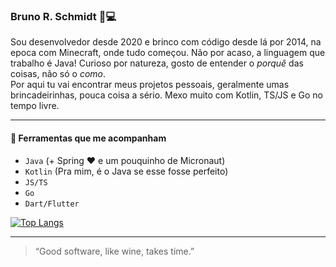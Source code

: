 ### Bruno R. Schmidt 🧠💻

Sou desenvolvedor desde 2020 e brinco com código desde lá por 2014, na epoca com Minecraft, onde tudo começou. Não por acaso, a linguagem que trabalho é Java! Curioso por natureza, gosto de entender o *porquê* das coisas, não só o *como*.  
Por aqui tu vai encontrar meus projetos pessoais, geralmente umas brincadeirinhas, pouca coisa a sério. Mexo muito com Kotlin, TS/JS e Go no tempo livre.

---

#### 🧰 Ferramentas que me acompanham
- `Java` (+ Spring :heart: e um pouquinho de Micronaut)
- `Kotlin` (Pra mim, é o Java se esse fosse perfeito)
- `JS/TS`
- `Go`
- `Dart/Flutter`

[![Top Langs](https://github-readme-stats.vercel.app/api/top-langs/?username=brunorsch&layout=compact&theme=catppuccin_mocha)](https://github.com/anuraghazra/github-readme-stats)

---

> “Good software, like wine, takes time.”

